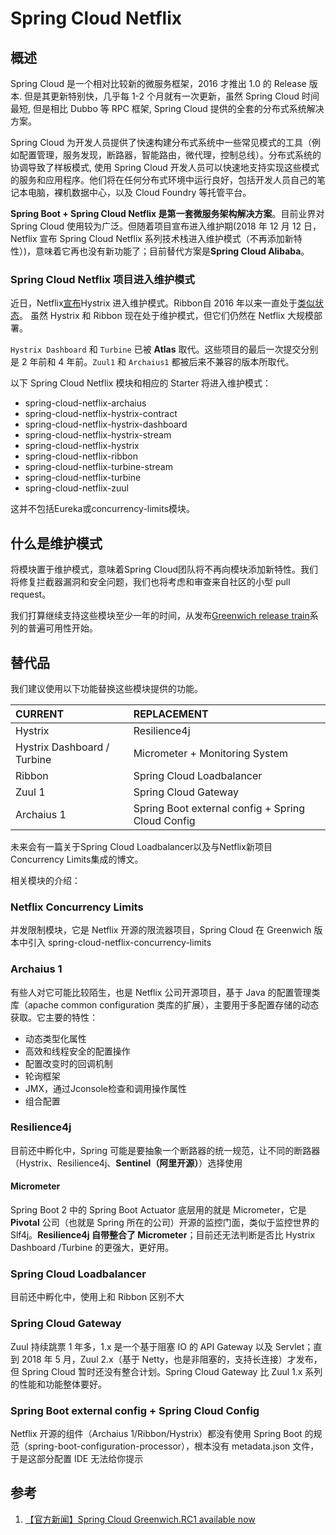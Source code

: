 # Spring Cloud Netflix



## 概述

Spring Cloud 是一个相对比较新的微服务框架，2016 才推出 1.0 的 Release 版本. 但是其更新特别快，几乎每 1-2 个月就有一次更新，虽然 Spring Cloud 时间最短, 但是相比 Dubbo 等 RPC 框架, Spring Cloud 提供的全套的分布式系统解决方案。

Spring Cloud 为开发人员提供了快速构建分布式系统中一些常见模式的工具（例如配置管理，服务发现，断路器，智能路由，微代理，控制总线）。分布式系统的协调导致了样板模式, 使用 Spring Cloud 开发人员可以快速地支持实现这些模式的服务和应用程序。他们将在任何分布式环境中运行良好，包括开发人员自己的笔记本电脑，裸机数据中心，以及 Cloud Foundry 等托管平台。

**Spring Boot + Spring Cloud Netflix 是第一套微服务架构解决方案**。目前业界对 Spring Cloud 使用较为广泛。但随着项目宣布进入维护期(2018 年 12 月 12 日，Netflix 宣布 Spring Cloud Netflix 系列技术栈进入维护模式（不再添加新特性）)，意味着它再也没有新功能了；目前替代方案是**Spring Cloud Alibaba**。

### Spring Cloud Netflix 项目进入维护模式

近日，Netflix[宣布](https://github.com/Netflix/Hystrix#hystrix-status)Hystrix 进入维护模式。Ribbon自 2016 年以来一直处于[类似状态](https://github.com/Netflix/ribbon#project-status-on-maintenance)。 虽然 Hystrix 和 Ribbon 现在处于维护模式，但它们仍然在 Netflix 大规模部署。

`Hystrix Dashboard` 和 `Turbine` 已被 **Atlas** 取代。这些项目的最后一次提交分别是 2 年前和 4 年前。`Zuul1` 和 `Archaius1` 都被后来不兼容的版本所取代。

以下 Spring Cloud Netflix 模块和相应的 Starter 将进入维护模式：

- spring-cloud-netflix-archaius
- spring-cloud-netflix-hystrix-contract
- spring-cloud-netflix-hystrix-dashboard
- spring-cloud-netflix-hystrix-stream
- spring-cloud-netflix-hystrix
- spring-cloud-netflix-ribbon
- spring-cloud-netflix-turbine-stream
- spring-cloud-netflix-turbine
- spring-cloud-netflix-zuul

这并不包括Eureka或concurrency-limits模块。

## 什么是维护模式

将模块置于维护模式，意味着Spring Cloud团队将不再向模块添加新特性。我们将修复拦截器漏洞和安全问题，我们也将考虑和审查来自社区的小型 pull request。

我们打算继续支持这些模块至少一年的时间，从发布[Greenwich release train](https://github.com/spring-cloud/spring-cloud-release/milestones?direction=asc&sort=due_date)系列的普遍可用性开始。

## 替代品

我们建议使用以下功能替换这些模块提供的功能。

| CURRENT                     | REPLACEMENT                                       |
| :-------------------------- | :------------------------------------------------ |
| Hystrix                     | Resilience4j                                      |
| Hystrix Dashboard / Turbine | Micrometer + Monitoring System                    |
| Ribbon                      | Spring Cloud Loadbalancer                         |
| Zuul 1                      | Spring Cloud Gateway                              |
| Archaius 1                  | Spring Boot external config + Spring Cloud Config |

未来会有一篇关于Spring Cloud Loadbalancer以及与Netflix新项目Concurrency Limits集成的博文。

相关模块的介绍：

### Netflix Concurrency Limits

并发限制模块，它是 Netflix 开源的限流器项目，Spring Cloud 在 Greenwich 版本中引入 spring-cloud-netflix-concurrency-limits

### Archaius 1

有些人对它可能比较陌生，也是 Netflix 公司开源项目，基于 Java 的配置管理类库（apache common configuration 类库的扩展），主要用于多配置存储的动态获取。它主要的特性：

- 动态类型化属性
- 高效和线程安全的配置操作
- 配置改变时的回调机制
- 轮询框架
- JMX，通过Jconsole检查和调用操作属性
- 组合配置

### Resilience4j

目前还中孵化中，Spring 可能是要抽象一个断路器的统一规范，让不同的断路器（Hystrix、Resilience4j、**Sentinel（阿里开源）**）选择使用

#### Micrometer

Spring Boot 2 中的 Spring Boot Actuator 底层用的就是 Micrometer，它是 **Pivotal** 公司（也就是 Spring 所在的公司）开源的监控门面，类似于监控世界的 Slf4j。**Resilience4j 自带整合了 Micrometer**；目前还无法判断是否比 Hystrix Dashboard /Turbine 的更强大，更好用。

### Spring Cloud Loadbalancer

目前还中孵化中，使用上和 Ribbon 区别不大

### Spring Cloud Gateway

Zuul 持续跳票 1 年多，1.x 是一个基于阻塞 IO 的 API Gateway 以及 Servlet；直到 2018 年 5 月，Zuul 2.x（基于 Netty，也是非阻塞的，支持长连接）才发布，但 Spring Cloud 暂时还没有整合计划。Spring Cloud Gateway 比 Zuul 1.x 系列的性能和功能整体要好。

### Spring Boot external config + Spring Cloud Config

Netflix 开源的组件（Archaius 1/Ribbon/Hystrix）都没有使用 Spring Boot 的规范（spring-boot-configuration-processor），根本没有 metadata.json 文件，于是这部分配置 IDE 无法给你提示



## 参考

1. [【官方新闻】Spring Cloud Greenwich.RC1 available now](https://spring.io/blog/2018/12/12/spring-cloud-greenwich-rc1-available-now)
